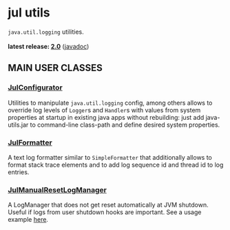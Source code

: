 # jul utils

`java.util.logging` utilities.<br/>
<br/>
**latest release: [2.0](https://search.maven.org/artifact/pl.morgwai.base/jul-utils/2.0/jar)**
([javadoc](https://javadoc.io/doc/pl.morgwai.base/jul-utils/2.0))


## MAIN USER CLASSES

### [JulConfigurator](src/main/java/pl/morgwai/base/jul/JulConfigurator.java)
Utilities to manipulate `java.util.logging` config, among others allows to override log levels of `Logger`s and `Handler`s with values from system properties at startup in existing java apps without rebuilding: just add java-utils.jar to command-line class-path and define desired system properties.

### [JulFormatter](src/main/java/pl/morgwai/base/jul/JulFormatter.java)
A text log formatter similar to `SimpleFormatter` that additionally allows to format stack trace elements and to add log sequence id and thread id to log entries.

### [JulManualResetLogManager](src/main/java/pl/morgwai/base/jul/JulManualResetLogManager.java)
A LogManager that does not get reset automatically at JVM shutdown. Useful if logs from user shutdown hooks are important. See a usage example [here](https://github.com/morgwai/grpc-scopes/blob/v9.0/sample/src/main/java/pl/morgwai/samples/grpc/scopes/grpc/RecordStorageServer.java#L90).

